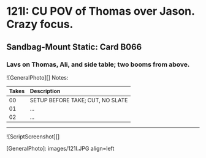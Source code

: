 # 121I: CU POV of Thomas over Jason. Crazy focus.

## Sandbag-Mount Static: Card B066

### Lavs on Thomas, Ali, and side table; two booms from above.

![GeneralPhoto][]
Notes: 

| Takes | Description |
|:---|:----|
| 00 | SETUP BEFORE TAKE; CUT, NO SLATE |
| 01 | ... |
| 02 | ... |

----

![ScriptScreenshot][]


[GeneralPhoto]:  images/121I.JPG align=left
